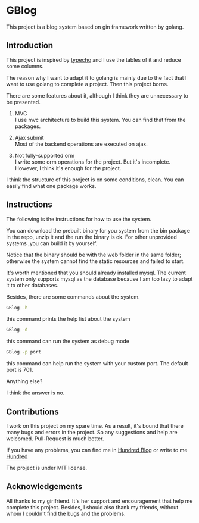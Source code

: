 # GBlog

This project is a blog system based on gin framework written by golang.

## Introduction

This project is inspired by [typecho](https://github.com/typecho/typecho) and I use the tables of it and reduce some columns.

The reason why I want to adapt it to golang is mainly due to the fact that I want to use golang to complete a project. Then this project borns.

There are some features about it, although I think they are unnecessary to be presented.

1. MVC  
I use mvc architecture to build this system. You can find that from the packages.

2. Ajax submit  
Most of the backend operations are executed on ajax.

3. Not fully-supported orm  
I write some orm operations for the project. But it's incomplete. However, I think it's enough for the project.

I think the structure of this project is on some conditions, clean. You can easily find what one package works.

## Instructions

The following is the instructions for how to use the system.

You can download the prebuilt binary for you system from the bin package in the repo, unzip it and the run the binary is ok. For other unprovided systems ,you can build it by yourself.

Notice that the binary should be with the web folder in the same folder; otherwise the system cannot find the static resources and failed to start.

It's worth mentioned that you should already installed mysql. The current system only supports mysql as the database because I am too lazy to adapt it to other databases.

Besides, there are some commands about the system.

```bash
GBlog -h
```
this command prints the help list about the system
```bash
GBlog -d
```
this command can run the system as debug mode
```bash
GBlog -p port
```
this command can help run the system with your custom port. The default port is 701.

Anything else?

I think the answer is no.

## Contributions

I work on this project on my spare time. As a result, it's bound that there many bugs and errors in the project. So any suggestions and help are welcomed. Pull-Request is much better.

If you have any problems, you can find me in [Hundred Blog](https://txiner.top) or write to me [Hundred](mailto:sdwangzhuo@gmail.com)

The project is under MIT license.

## Acknowledgements

All thanks to my girlfriend. It's her support and encouragement that help me complete this project. Besides, I should also thank my friends, without whom I couldn't find the bugs and the problems.
